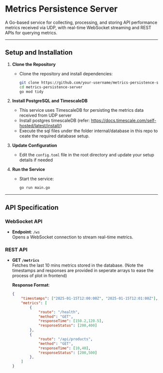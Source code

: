 # Metrics Persistence Server

A Go-based service for collecting, processing, and storing API performance metrics received via UDP, with real-time WebSocket streaming and REST APIs for querying metrics.

---

## Setup and Installation

1. **Clone the Repository**  
   - Clone the repository and install dependencies:  
     ```bash
     git clone https://github.com/your-username/metrics-persistence-server.git
     cd metrics-persistence-server
     go mod tidy
     ```
2. **Install PostgreSQL and TimescaleDB**  
   - This service uses TimescaleDB for persisting the metrics data received from UDP server
   - Install postgres timescaleDB (refer: https://docs.timescale.com/self-hosted/latest/install/)
   - Execute the sql files under the folder internal/database in this repo to ceate the required database setup.

3. **Update Configuration**  
   - Edit the `config.toml` file in the root directory and update your setup details if needed

4. **Run the Service**  
   - Start the service:  
     ```bash
     go run main.go
     ```
---

## API Specification

### WebSocket API
- **Endpoint**: `/ws`  
  Opens a WebSocket connection to stream real-time metrics.

### REST API
- **GET `/metrics`**  
  Fetches the last 10 mins metrics stored in the database.
  (Note the timestamps and responses are provided in seperate arrays to ease the process of plot in frontend)

  **Response Format**:
  ```json
  {
      "timestamps": ["2025-01-15T12:00:00Z", "2025-01-15T12:01:00Z"],
      "metrics": [
          {
              "route": "/health",
              "method": "GET",
              "responseTime": [150.2,120.5],
              "responseStatus": [200,400]
          },
          {
              "route": "/api/products",
              "method": "GET",
              "responseTime": [10,40],
              "responseStatus": [200,500]
          },
      ]
  }
